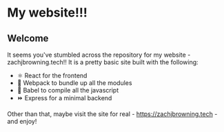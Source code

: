# My website!!!

## Welcome
It seems you've stumbled across the repository for my website - zachjbrowning.tech!! It is a pretty basic site built with the following:
 - ⚛️ React for the frontend
 - 🎒 Webpack to bundle up all the modules
 - 🔏 Babel to compile all the javascript
 - ⏩ Express for a minimal backend


Other than that, maybe visit the site for real - https://zachjbrowning.tech - and enjoy!